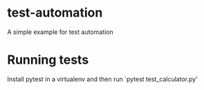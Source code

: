# test-automation

A simple example for test automation

# Running tests

Install pytest in a virtualenv and then run `pytest test_calculator.py'
